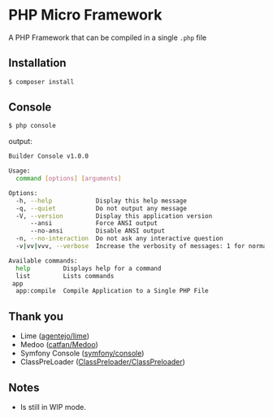 # PHP Micro Framework

A PHP Framework that can be compiled in a single `.php` file

## Installation
```bash
$ composer install
```

## Console
```bash
$ php console
```

output:
```bash
Builder Console v1.0.0

Usage:
  command [options] [arguments]

Options:
  -h, --help            Display this help message
  -q, --quiet           Do not output any message
  -V, --version         Display this application version
      --ansi            Force ANSI output
      --no-ansi         Disable ANSI output
  -n, --no-interaction  Do not ask any interactive question
  -v|vv|vvv, --verbose  Increase the verbosity of messages: 1 for normal output, 2 for more verbose output and 3 for debug

Available commands:
  help         Displays help for a command
  list         Lists commands
 app
  app:compile  Compile Application to a Single PHP File
```

## Thank you
- Lime ([agentejo/lime](https://github.com/agentejo/lime))
- Medoo ([catfan/Medoo](https://github.com/catfan/Medoo))
- Symfony Console ([symfony/console](https://github.com/symfony/console))
- ClassPreLoader ([ClassPreloader/ClassPreloader](https://github.com/ClassPreloader/ClassPreloader))

## Notes
- Is still in WIP mode.
